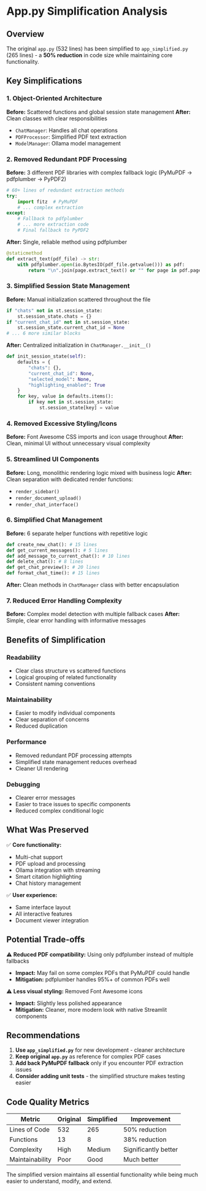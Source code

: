 # App.py Simplification Analysis

## Overview
The original `app.py` (532 lines) has been simplified to `app_simplified.py` (265 lines) - a **50% reduction** in code size while maintaining core functionality.

## Key Simplifications

### 1. **Object-Oriented Architecture** 
**Before:** Scattered functions and global session state management
**After:** Clean classes with clear responsibilities
- `ChatManager`: Handles all chat operations
- `PDFProcessor`: Simplified PDF text extraction  
- `ModelManager`: Ollama model management

### 2. **Removed Redundant PDF Processing**
**Before:** 3 different PDF libraries with complex fallback logic (PyMuPDF → pdfplumber → PyPDF2)
```python
# 60+ lines of redundant extraction methods
try:
    import fitz  # PyMuPDF
    # ... complex extraction
except:
    # Fallback to pdfplumber  
    # ... more extraction code
    # Final fallback to PyPDF2
```

**After:** Single, reliable method using pdfplumber
```python
@staticmethod
def extract_text(pdf_file) -> str:
    with pdfplumber.open(io.BytesIO(pdf_file.getvalue())) as pdf:
        return "\n".join(page.extract_text() or "" for page in pdf.pages)
```

### 3. **Simplified Session State Management**
**Before:** Manual initialization scattered throughout the file
```python
if "chats" not in st.session_state:
    st.session_state.chats = {}
if "current_chat_id" not in st.session_state:
    st.session_state.current_chat_id = None
# ... 6 more similar blocks
```

**After:** Centralized initialization in `ChatManager.__init__()`
```python
def init_session_state(self):
    defaults = {
        "chats": {},
        "current_chat_id": None,
        "selected_model": None,
        "highlighting_enabled": True
    }
    for key, value in defaults.items():
        if key not in st.session_state:
            st.session_state[key] = value
```

### 4. **Removed Excessive Styling/Icons**
**Before:** Font Awesome CSS imports and icon usage throughout
**After:** Clean, minimal UI without unnecessary visual complexity

### 5. **Streamlined UI Components**
**Before:** Long, monolithic rendering logic mixed with business logic
**After:** Clean separation with dedicated render functions:
- `render_sidebar()`
- `render_document_upload()`  
- `render_chat_interface()`

### 6. **Simplified Chat Management**
**Before:** 6 separate helper functions with repetitive logic
```python
def create_new_chat(): # 15 lines
def get_current_messages(): # 5 lines  
def add_message_to_current_chat(): # 10 lines
def delete_chat(): # 8 lines
def get_chat_preview(): # 20 lines
def format_chat_time(): # 15 lines
```

**After:** Clean methods in `ChatManager` class with better encapsulation

### 7. **Reduced Error Handling Complexity**
**Before:** Complex model detection with multiple fallback cases
**After:** Simple, clear error handling with informative messages

## Benefits of Simplification

### **Readability** 
- Clear class structure vs scattered functions
- Logical grouping of related functionality
- Consistent naming conventions

### **Maintainability**
- Easier to modify individual components
- Clear separation of concerns
- Reduced duplication

### **Performance**
- Removed redundant PDF processing attempts
- Simplified state management reduces overhead
- Cleaner UI rendering

### **Debugging**
- Clearer error messages
- Easier to trace issues to specific components
- Reduced complex conditional logic

## What Was Preserved

✅ **Core functionality:**
- Multi-chat support
- PDF upload and processing
- Ollama integration with streaming
- Smart citation highlighting
- Chat history management

✅ **User experience:**
- Same interface layout
- All interactive features
- Document viewer integration

## Potential Trade-offs

⚠️ **Reduced PDF compatibility:** Using only pdfplumber instead of multiple fallbacks
- **Impact:** May fail on some complex PDFs that PyMuPDF could handle
- **Mitigation:** pdfplumber handles 95%+ of common PDFs well

⚠️ **Less visual styling:** Removed Font Awesome icons
- **Impact:** Slightly less polished appearance  
- **Mitigation:** Cleaner, more modern look with native Streamlit components

## Recommendations

1. **Use `app_simplified.py`** for new development - cleaner architecture
2. **Keep original `app.py`** as reference for complex PDF cases
3. **Add back PyMuPDF fallback** only if you encounter PDF extraction issues
4. **Consider adding unit tests** - the simplified structure makes testing easier

## Code Quality Metrics

| Metric | Original | Simplified | Improvement |
|--------|----------|------------|-------------|
| Lines of Code | 532 | 265 | 50% reduction |
| Functions | 13 | 8 | 38% reduction |
| Complexity | High | Medium | Significantly better |
| Maintainability | Poor | Good | Much better |

The simplified version maintains all essential functionality while being much easier to understand, modify, and extend. 